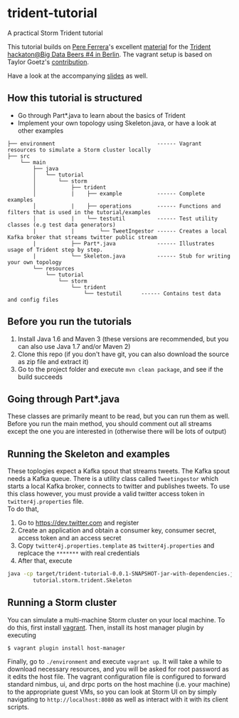 trident-tutorial
================

A practical Storm Trident tutorial

This tutorial builds on [Pere Ferrera][1]'s excellent [material][2] for the [Trident hackaton@Big Data Beers #4 in Berlin][3]. The vagrant setup is based on Taylor Goetz's [contribution][6].

[1]:https://github.com/pereferrera
[2]:https://github.com/pereferrera/trident-hackaton
[3]:http://www.meetup.com/Big-Data-Beers/events/112226662/
[6]:https://github.com/ptgoetz/storm-vagrant

Have a look at the accompanying [slides][4] as well.

[4]:http://htmlpreview.github.io/?https://rawgithub.com/mischat/trident-tutorial/blob/master/slides/index.html#(4)

## How this tutorial is structured
* Go through Part*.java to learn about the basics of Trident
* Implement your own topology using Skeleton.java, or have a look at other examples

```
├── environment                                ------ Vagrant resources to simulate a Storm cluster locally 
├── src
    └── main
        ├── java
        │   └── tutorial
        │       └── storm
        │           ├── trident
        │           |    ├── example           ------ Complete examples
        │           |    ├── operations        ------ Functions and filters that is used in the tutorial/examples
        │           |    └── testutil          ------ Test utility classes (e.g test data generators)
        |           |        └── TweetIngestor ------ Creates a local Kafka broker that streams twitter public stream
        |           ├── Part*.java             ------ Illustrates usage of Trident step by step.
        |           └── Skeleton.java          ------ Stub for writing your own topology
        └── resources
            └── tutorial
                └── storm
                    └── trident
                        └── testutil      ------ Contains test data and config files
```


## Before you run the tutorials
 1. Install Java 1.6 and Maven 3 (these versions are recommended, but you can also use Java 1.7 and/or Maven 2) 
 2. Clone this repo (if you don't have git, you can also download the source as zip file and extract it)
 3. Go to the project folder and execute `mvn clean package`, and see if the build succeeds

## Going through Part*.java
These classes are primarily meant to be read, but you can run them as well. Before you run the main method, you should comment out all streams except the one you are interested in (otherwise there will be lots of output)

## Running the Skeleton and examples
These toplogies expect a Kafka spout that streams tweets. The Kafka spout needs a Kafka queue. There is a utility class called `Tweetingestor` which starts a local Kafka broker, connects to twitter and publishes tweets. To use this class however, you must provide a valid twitter access token in `twitter4j.properties` file.   
To do that,
 1. Go to https://dev.twitter.com and register
 2. Create an application and obtain a consumer key, consumer secret, access token and an access secret
 3. Copy `twitter4j.properties.template` as `twitter4j.properties` and replcace the `*******` with real credentials
 4. After that, execute

```bash
java -cp target/trident-tutorial-0.0.1-SNAPSHOT-jar-with-dependencies.jar \
        tutorial.storm.trident.Skeleton
```
    

## Running a Storm cluster
You can simulate a multi-machine Storm cluster on your local machine. To do this, first install [vagrant][5]. Then, install its host manager plugin by executing

```$ vagrant plugin install host-manager```  

Finally, go to `./environment` and execute `vagrant up`. It will take a while to download necessary resources, and you will be asked for root password as it edits the host file. The vagrant configuration file is configured to forward standard nimbus, ui, and drpc ports on the host machine (i.e. your machine) to the appropriate guest VMs, so you can look at Storm UI on by simply navigating to `http://localhost:8080` as well as interact with it with its client scripts.


[5]:http://www.vagrantup.com/
